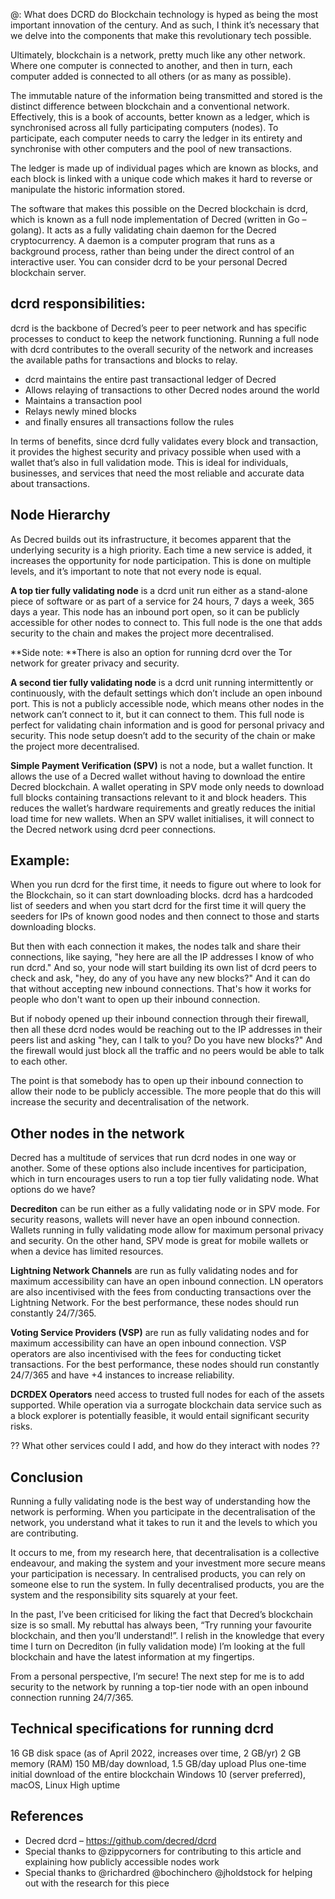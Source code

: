 @: What does DCRD do
Blockchain technology is hyped as being the most important innovation of the century. And as such, I think it’s necessary that we delve into the components that make this revolutionary tech possible.

Ultimately, blockchain is a network, pretty much like any other network. Where one computer is connected to another, and then in turn, each computer added is connected to all others (or as many as possible). 

The immutable nature of the information being transmitted and stored is the distinct difference between blockchain and a conventional network. Effectively, this is a book of accounts, better known as a ledger, which is synchronised across all fully participating computers (nodes). To participate, each computer needs to carry the ledger in its entirety and synchronise with other computers and the pool of new transactions. 

The ledger is made up of individual pages which are known as blocks, and each block is linked with a unique code which makes it hard to reverse or manipulate the historic information stored. 

The software that makes this possible on the Decred blockchain is dcrd, which is known as a full node implementation of Decred (written in Go – golang). It acts as a fully validating chain daemon for the Decred cryptocurrency. A daemon is a computer program that runs as a background process, rather than being under the direct control of an interactive user. You can consider dcrd to be your personal Decred blockchain server.

## dcrd responsibilities:
dcrd is the backbone of Decred’s peer to peer network and has specific processes to conduct to keep the network functioning. Running a full node with dcrd contributes to the overall security of the network and increases the available paths for transactions and blocks to relay.

* dcrd maintains the entire past transactional ledger of Decred
* Allows relaying of transactions to other Decred nodes around the world
* Maintains a transaction pool
* Relays newly mined blocks
* and finally ensures all transactions follow the rules

In terms of benefits, since dcrd fully validates every block and transaction, it provides the highest security and privacy possible when used with a wallet that’s also in full validation mode. This is ideal for individuals, businesses, and services that need the most reliable and accurate data about transactions.

## Node Hierarchy
As Decred builds out its infrastructure, it becomes apparent that the underlying security is a high priority. Each time a new service is added, it increases the opportunity for node participation. This is done on multiple levels, and it’s important to note that not every node is equal.

**A top tier fully validating node** is a dcrd unit run either as a stand-alone piece of software or as part of a service for 24 hours, 7 days a week, 365 days a year. This node has an inbound port open, so it can be publicly accessible for other nodes to connect to. This full node is the one that adds security to the chain and makes the project more decentralised. 

**Side note: **There is also an option for running dcrd over the Tor network for greater privacy and security.

**A second tier fully validating node** is a dcrd unit running intermittently or continuously, with the default settings which don’t include an open inbound port. This is not a publicly accessible node, which means other nodes in the network can’t connect to it, but it can connect to them. This full node is perfect for validating chain information and is good for personal privacy and security. This node setup doesn’t add to the security of the chain or make the project more decentralised.

**Simple Payment Verification (SPV)** is not a node, but a wallet function. It allows the use of a Decred wallet without having to download the entire Decred blockchain. A wallet operating in SPV mode only needs to download full blocks containing transactions relevant to it and block headers. This reduces the wallet’s hardware requirements and greatly reduces the initial load time for new wallets. When an SPV wallet initialises, it will connect to the Decred network using dcrd peer connections.

## Example:
When you run dcrd for the first time, it needs to figure out where to look for the Blockchain, so it can start downloading blocks. dcrd has a hardcoded list of seeders and when you start dcrd for the first time it will query the seeders for IPs of known good nodes and then connect to those and starts downloading blocks.

But then with each connection it makes, the nodes talk and share their connections, like saying, "hey here are all the IP addresses I know of who run dcrd." And so, your node will start building its own list of dcrd peers to check and ask, "hey, do any of you have any new blocks?" And it can do that without accepting new inbound connections. That's how it works for people who don't want to open up their inbound connection.

But if nobody opened up their inbound connection through their firewall, then all these dcrd nodes would be reaching out to the IP addresses in their peers list and asking "hey, can I talk to you? Do you have new blocks?" And the firewall would just block all the traffic and no peers would be able to talk to each other.

The point is that somebody has to open up their inbound connection to allow their node to be publicly accessible. The more people that do this will increase the security and decentralisation of the network. 

## Other nodes in the network
Decred has a multitude of services that run dcrd nodes in one way or another. Some of these options also include incentives for participation, which in turn encourages users to run a top tier fully validating node. What options do we have?
 
**Decrediton** can be run either as a fully validating node or in SPV mode. For security reasons, wallets will never have an open inbound connection. Wallets running in fully validating mode allow for maximum personal privacy and security. On the other hand, SPV mode is great for mobile wallets or when a device has limited resources. 

**Lightning Network Channels** are run as fully validating nodes and for maximum accessibility can have an open inbound connection. LN operators are also incentivised with the fees from conducting transactions over the Lightning Network. For the best performance, these nodes should run constantly 24/7/365.

**Voting Service Providers (VSP)** are run as fully validating nodes and for maximum accessibility can have an open inbound connection. VSP operators are also incentivised with the fees for conducting ticket transactions. For the best performance, these nodes should run constantly 24/7/365 and have +4 instances to increase reliability.

**DCRDEX Operators** need access to trusted full nodes for each of the assets supported. While operation via a surrogate blockchain data service such as a block explorer is potentially feasible, it would entail significant security risks. 

?? What other services could I add, and how do they interact with nodes ??

## Conclusion
Running a fully validating node is the best way of understanding how the network is performing. When you participate in the decentralisation of the network, you understand what it takes to run it and the levels to which you are contributing. 

It occurs to me, from my research here, that decentralisation is a collective endeavour, and making the system and your investment more secure means your participation is necessary. In centralised products, you can rely on someone else to run the system. In fully decentralised products, you are the system and the responsibility sits squarely at your feet.

In the past, I’ve been criticised for liking the fact that Decred’s blockchain size is so small. My rebuttal has always been, “Try running your favourite blockchain, and then you’ll understand!”. I relish in the knowledge that every time I turn on Decrediton (in fully validation mode) I’m looking at the full blockchain and have the latest information at my fingertips. 

From a personal perspective, I’m secure! The next step for me is to add security to the network by running a top-tier node with an open inbound connection running 24/7/365.

## Technical specifications for running dcrd
16 GB disk space (as of April 2022, increases over time, 2 GB/yr)
2 GB memory (RAM)
150 MB/day download, 1.5 GB/day upload
Plus one-time initial download of the entire blockchain
Windows 10 (server preferred), macOS, Linux
High uptime

## References
* Decred dcrd – https://github.com/decred/dcrd
* Special thanks to @zippycorners for contributing to this article and explaining how publicly accessible nodes work
* Special thanks to @richardred @bochinchero @jholdstock for helping out with the research for this piece

